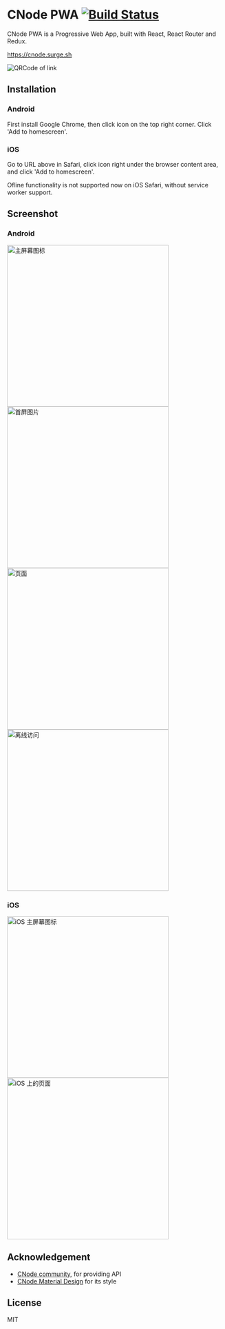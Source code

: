 # CNode PWA [![Build Status](https://travis-ci.org/pd4d10/cnode-pwa.svg?branch=master)](https://travis-ci.org/pd4d10/cnode-pwa)

CNode PWA is a Progressive Web App, built with React, React Router and Redux.

https://cnode.surge.sh

![QRCode of link](assets/qrcode.png)

## Installation

### Android

First install Google Chrome, then click icon on the top right corner. Click 'Add to homescreen'.

### iOS

Go to URL above in Safari, click icon right under the browser content area, and click 'Add to homescreen'.

Ofline functionality is not supported now on iOS Safari, without service worker support.

## Screenshot

### Android

<span><img src="assets/android-1.jpg" width="375" alt="主屏幕图标" /></span>
<span><img src="assets/android-2.jpg" width="375" alt="首屏图片" /></span>
<span><img src="assets/android-3.jpg" width="375" alt="页面" /></span>
<span><img src="assets/android-4.jpg" width="375" alt="离线访问" /></span>

### iOS

<span><img src="assets/ios-1.png" width="375" alt="iOS 主屏幕图标" /></span>
<span><img src="assets/ios-2.png" width="375" alt="iOS 上的页面" /></span>

## Acknowledgement

* [CNode community](https://cnodejs.org/api), for providing API
* [CNode Material Design](https://github.com/TakWolf/CNode-Material-Design) for its style

## License

MIT
